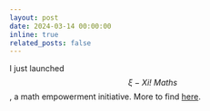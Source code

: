 ```yaml
---
layout: post
date: 2024-03-14 00:00:00
inline: true
related_posts: false
---
```

I just launched $$\xi - \textit{Xi! Maths}$$, a math empowerment initiative. More to find [here](https://omarxi.openlearning.edu.vn/).

